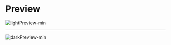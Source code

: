# Preview

![lightPreview-min](https://user-images.githubusercontent.com/83302656/207825934-a00c3559-9bcf-4fd4-a9ca-13034c418747.png)

---
![darkPreview-min](https://user-images.githubusercontent.com/83302656/207823979-56c22061-c434-41fc-961a-efa8c57b954f.png)
